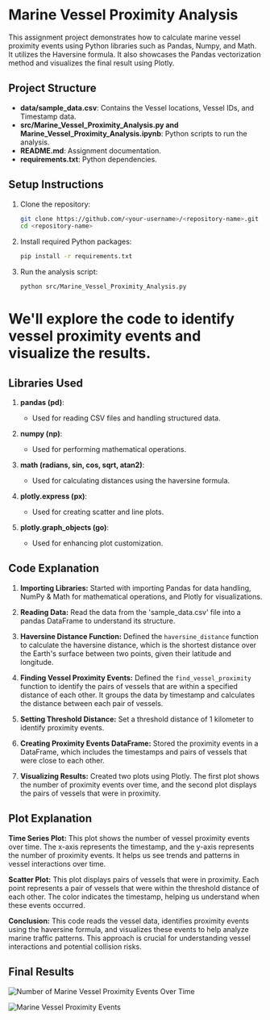 
# Marine Vessel Proximity Analysis

This assignment project demonstrates how to calculate marine vessel proximity events using Python libraries such as Pandas, Numpy, and Math. It utilizes the Haversine formula. It also showcases the Pandas vectorization method and visualizes the final result using Plotly.

## Project Structure

- **data/sample_data.csv**: Contains the Vessel locations, Vessel IDs, and Timestamp data.
- **src/Marine_Vessel_Proximity_Analysis.py and Marine_Vessel_Proximity_Analysis.ipynb**: Python scripts to run the analysis.
- **README.md**: Assignment documentation.
- **requirements.txt**: Python dependencies.

## Setup Instructions

1. Clone the repository:

    ```bash
    git clone https://github.com/<your-username>/<repository-name>.git
    cd <repository-name>
    ```

2. Install required Python packages:

    ```bash
    pip install -r requirements.txt
    ```

3. Run the analysis script:

    ```bash
    python src/Marine_Vessel_Proximity_Analysis.py
    ```


# We'll explore the code to identify vessel proximity events and visualize the results.

## Libraries Used
1. **pandas (pd)**:
   - Used for reading CSV files and handling structured data.

2. **numpy (np)**:
   - Used for performing mathematical operations.

3. **math (radians, sin, cos, sqrt, atan2)**:
   - Used for calculating distances using the haversine formula.

4. **plotly.express (px)**:
   - Used for creating scatter and line plots.

5. **plotly.graph_objects (go)**:
   - Used for enhancing plot customization.

## Code Explanation

1. **Importing Libraries:**
   Started with importing Pandas for data handling, NumPy & Math for mathematical operations, and Plotly for visualizations.

2. **Reading Data:**
   Read the data from the 'sample_data.csv' file into a pandas DataFrame to understand its structure.

3. **Haversine Distance Function:**
   Defined the `haversine_distance` function to calculate the haversine distance, which is the shortest distance over the Earth's surface between two points, given their latitude and longitude.

4. **Finding Vessel Proximity Events:**
   Defined the `find_vessel_proximity` function to identify the pairs of vessels that are within a specified distance of each other. It groups the data by timestamp and calculates the distance between each pair of vessels.

5. **Setting Threshold Distance:**
   Set a threshold distance of 1 kilometer to identify proximity events.

6. **Creating Proximity Events DataFrame:**
   Stored the proximity events in a DataFrame, which includes the timestamps and pairs of vessels that were close to each other.

7. **Visualizing Results:**
   Created two plots using Plotly. The first plot shows the number of proximity events over time, and the second plot displays the pairs of vessels that were in proximity.

## Plot Explanation

**Time Series Plot:**
This plot shows the number of vessel proximity events over time. The x-axis represents the timestamp, and the y-axis represents the number of proximity events. It helps us see trends and patterns in vessel interactions over time.

**Scatter Plot:**
This plot displays pairs of vessels that were in proximity. Each point represents a pair of vessels that were within the threshold distance of each other. The color indicates the timestamp, helping us understand when these events occurred.

**Conclusion:**
This code reads the vessel data, identifies proximity events using the haversine formula, and visualizes these events to help analyze marine traffic patterns. This approach is crucial for understanding vessel interactions and potential collision risks.

## Final Results

![Number of Marine Vessel Proximity Events Over Time](https://github.com/prachisarode95/MarineVesselProximityAnalysis/assets/60979131/ead775a2-1192-4645-9a9d-51023d9c59ba)

![Marine Vessel Proximity Events](https://github.com/prachisarode95/MarineVesselProximityAnalysis/assets/60979131/77b3109f-b5cc-4ece-8062-da11137881c8)

